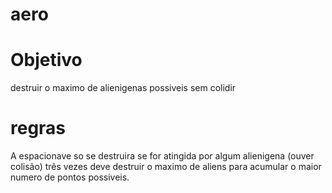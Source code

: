 # aero
# Objetivo
destruir o maximo de alienigenas possiveis sem colidir
# regras
A espacionave so se destruira se for atingida por algum alienigena (ouver colisão) três vezes deve destruir o maximo de aliens para acumular o maior numero de pontos possiveis.
